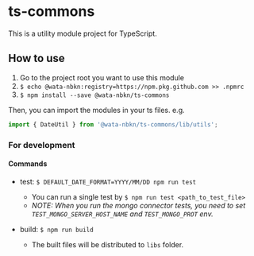 # ts-commons

This is a utility module project for TypeScript.

## How to use

1. Go to the project root you want to use this module
1. `$ echo @wata-nbkn:registry=https://npm.pkg.github.com >> .npmrc`
1. `$ npm install --save @wata-nbkn/ts-commons`

Then, you can import the modules in your ts files.
e.g.

```.js
import { DateUtil } from '@wata-nbkn/ts-commons/lib/utils';
```

### For development

#### Commands

- test: `$ DEFAULT_DATE_FORMAT=YYYY/MM/DD npm run test`

  - You can run a single test by `$ npm run test <path_to_test_file>`
  - _NOTE: When you run the mongo connector tests, you need to set `TEST_MONGO_SERVER_HOST_NAME` and `TEST_MONGO_PROT` env._

- build: `$ npm run build`
  - The built files will be distributed to `libs` folder.
